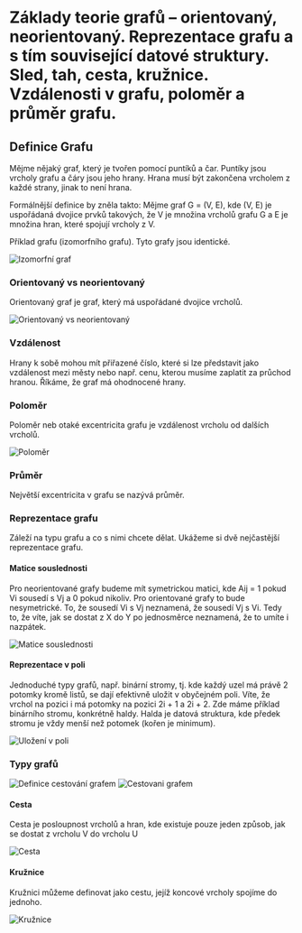 [//]: <> (Zdroje)
[//]: <> (https://www.itnetwork.cz/navrh/algoritmy/algoritmy-grafove/uvod-do-teorie-grafu)
[//]: <> (http://user.mendelu.cz/marik/wiki/inzmat/slidy/grafy/)
[//]: <> (http://brkos.math.muni.cz/files/download/Teorie%20graf%C5%AF.pdf)
[//]: <> (https://teorie-grafu.cz/uvod/vyuziti-grafu.php#priklad1)
[//]: <> (https://homel.vsb.cz/~kov16/files/skriptum_teorie_grafu.pdf)

# Základy teorie grafů – orientovaný, neorientovaný. Reprezentace grafu a s tím související datové struktury. Sled, tah, cesta, kružnice. Vzdálenosti v grafu, poloměr a průměr grafu.

## Definice Grafu
Mějme nějaký graf, který je tvořen pomocí puntíků a čar. Puntíky jsou vrcholy grafu a čáry jsou jeho hrany. Hrana musí být zakončena vrcholem z každé strany, jinak to není hrana. 

Formálnější definice by zněla takto: Mějme graf G = (V, E), kde (V, E) je uspořádaná dvojice prvků takových, že V je množina vrcholů grafu G a E je množina hran, které spojují vrcholy z V.

Příklad grafu (izomorfního grafu). Tyto grafy jsou identické.

![Izomorfní graf](https://github.com/HoundMarty/SZZ_2020-21/blob/master/Matematika/imgs/izomorfni_graf.PNG)

### Orientovaný vs neorientovaný
Orientovaný graf je graf, který má uspořádané dvojice vrcholů.

![Orientovaný vs neorientovaný](https://github.com/HoundMarty/SZZ_2020-21/blob/master/Matematika/imgs/orientovany_vs_neorientovany.png)

### Vzdálenost
Hrany k sobě mohou mít přiřazené číslo, které si lze představit jako vzdálenost mezi městy nebo např. cenu, kterou musíme zaplatit za průchod hranou. Říkáme, že graf má ohodnocené hrany.

### Poloměr 
Poloměr neb otaké excentricita grafu je vzdálenost vrcholu od dalších vrcholů.

![Poloměr](https://github.com/HoundMarty/SZZ_2020-21/blob/master/Matematika/imgs/polomer.PNG)

### Průměr
Největší excentricita v grafu se nazývá průměr.

### Reprezentace grafu
Záleží na typu grafu a co s nimi chcete dělat. Ukážeme si dvě nejčastější reprezentace grafu.

#### Matice souslednosti
Pro neorientované grafy budeme mít symetrickou matici, kde Aij = 1 pokud Vi sousedí s Vj a 0 pokud nikoliv. Pro orientované grafy to bude nesymetrické. To, že sousedí Vi s Vj neznamená, že sousedí Vj s Vi. Tedy to, že víte, jak se dostat z X do Y po jednosměrce neznamená, že to umíte i nazpátek.

![Matice souslednosti](https://github.com/HoundMarty/SZZ_2020-21/blob/master/Matematika/imgs/matice_souslednosti.PNG)

#### Reprezentace v poli
Jednoduché typy grafů, např. binární stromy, tj. kde každý uzel má právě 2 potomky kromě listů, se dají efektivně uložit v obyčejném poli. Víte, že vrchol na pozici i má potomky na pozici 2i + 1 a 2i + 2. Zde máme příklad binárního stromu, konkrétně haldy. Halda je datová struktura, kde předek stromu je vždy menší než potomek (kořen je minimum).

![Uložení v poli](https://github.com/HoundMarty/SZZ_2020-21/blob/master/Matematika/imgs/ulozeni_v_poli.PNG)

### Typy grafů

![Definice cestování grafem](https://github.com/HoundMarty/SZZ_2020-21/blob/master/Matematika/imgs/definice_cest_v_grafu.PNG)
![Cestovani grafem](https://github.com/HoundMarty/SZZ_2020-21/blob/master/Matematika/imgs/cestovani_priklad.PNG)

#### Cesta
Cesta je posloupnost vrcholů a hran, kde existuje pouze jeden způsob, jak se dostat z vrcholu V do vrcholu U

![Cesta](https://github.com/HoundMarty/SZZ_2020-21/blob/master/Matematika/imgs/cesta.PNG)

#### Kružnice
Kružnici můžeme definovat jako cestu, jejíž koncové vrcholy spojíme do jednoho.

![Kružnice](https://github.com/HoundMarty/SZZ_2020-21/blob/master/Matematika/imgs/kruznice.PNG)
